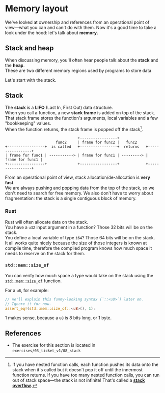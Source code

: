 # Memory layout

We've looked at ownership and references from an operational point of view—what you can and can't do with them.
Now it's a good time to take a look under the hood: let's talk about **memory**.

## Stack and heap

When discussing memory, you'll often hear people talk about the **stack** and the **heap**.  
These are two different memory regions used by programs to store data.

Let's start with the stack.

## Stack

The **stack** is a **LIFO** (Last In, First Out) data structure.  
When you call a function, a new **stack frame** is added on top of the stack. That stack frame stores
the function's arguments, local variables and a few "bookkeeping" values.  
When the function returns, the stack frame is popped off the stack[^stack-overflow].

```text
                                 +-----------------+
                       func2     | frame for func2 |   func2
+-----------------+  is called   +-----------------+  returns   +-----------------+
| frame for func1 | -----------> | frame for func1 | ---------> | frame for func1 |
+-----------------+              +-----------------+            +-----------------+
```

From an operational point of view, stack allocation/de-allocation is **very fast**.  
We are always pushing and popping data from the top of the stack, so we don't need to search for free memory.
We also don't have to worry about fragmentation: the stack is a single contiguous block of memory.

### Rust

Rust will often allocate data on the stack.  
You have a `u32` input argument in a function? Those 32 bits will be on the stack.  
You define a local variable of type `i64`? Those 64 bits will be on the stack.  
It all works quite nicely because the size of those integers is known at compile time, therefore
the compiled program knows how much space it needs to reserve on the stack for them.

### `std::mem::size_of`

You can verify how much space a type would take on the stack 
using the [`std::mem::size_of`](https://doc.rust-lang.org/std/mem/fn.size_of.html) function.  

For a `u8`, for example:

```rust
// We'll explain this funny-looking syntax (`::<u8>`) later on.
// Ignore it for now.
assert_eq!(std::mem::size_of::<u8>(), 1);
```

1 makes sense, because a `u8` is 8 bits long, or 1 byte.

## References

- The exercise for this section is located in `exercises/03_ticket_v1/08_stack`

[^stack-overflow]: If you have nested function calls, each function pushes its data onto the stack when it's called but
   it doesn't pop it off until the innermost function returns.
   If you have too many nested function calls, you can run out of stack space—the stack is not infinite!
   That's called a [**stack overflow**](https://en.wikipedia.org/wiki/Stack_overflow).
